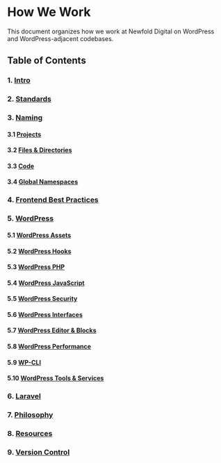# How We Work

This document organizes how we work at Newfold Digital on WordPress and WordPress-adjacent codebases.

## Table of Contents

### 1. [Intro](1-intro.md)
### 2. [Standards](2-standards.md)
### 3. [Naming](3-naming.md)
#### 3.1 [Projects](3.1-projects.md)
#### 3.2 [Files & Directories](3.2-files-directories.md)
#### 3.3 [Code](3.3-code.md)
#### 3.4 [Global Namespaces](3.4-global-namespaces.md)
### 4. [Frontend Best Practices](4-frontend-best-practices.md)
### 5. [WordPress](5-wordpress.md)
#### 5.1 [WordPress Assets](5.1-wordpress-assets.md)
#### 5.2 [WordPress Hooks](5.2-wordpress-hooks.md)
#### 5.3 [WordPress PHP](5.3-wordpress-php.md)
#### 5.4 [WordPress JavaScript](5.4-wordpress-js.md)
#### 5.5 [WordPress Security](5.5-wordpress-security.md)
#### 5.6 [WordPress Interfaces](5.6-wordpress-interfaces.md)
#### 5.7 [WordPress Editor & Blocks](5.7-wordpress-editor-and-blocks.md)
#### 5.8 [WordPress Performance](5.8-wordpress-performance.md)
#### 5.9 [WP-CLI](5.9-wp-cli.md)
#### 5.10 [WordPress Tools & Services](5.10-tools-services.md)
### 6. [Laravel](6-laravel.md)
### 7. [Philosophy](7-philosophy.md)
### 8. [Resources](8-resources.md)
### 9. [Version Control](9-version-control.md)
